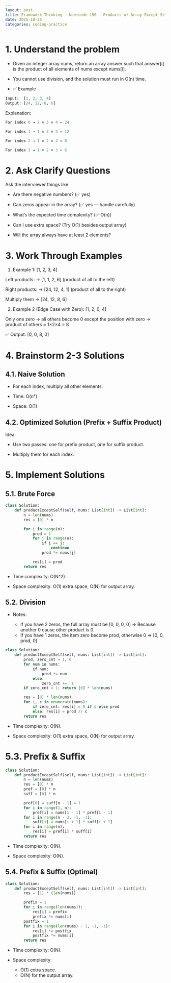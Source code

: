 ```yaml
---
layout: post
title: Framework Thinking - Neetcode 150 - Products of Array Except Self
date: 2025-10-26
categories: coding-practice
---
```


# 1. Understand the problem

- Given an integer array nums, return an array answer such that answer[i] is the product of all elements of nums except nums[i].

- You cannot use division, and the solution must run in O(n) time.

- ✅ Example

```python
Input:  [1, 2, 3, 4]
Output: [24, 12, 8, 6]
```

Explanation:

```python
For index 0 → 2 × 3 × 4 = 24

For index 1 → 1 × 3 × 4 = 12

For index 2 → 1 × 2 × 4 = 8

For index 3 → 1 × 2 × 3 = 6
```

# 2. Ask Clarify Questions

Ask the interviewer things like:

- Are there negative numbers? (✅ yes)

- Can zeros appear in the array? (✅ yes — handle carefully)

- What’s the expected time complexity? (✅ O(n))

- Can I use extra space? (Try O(1) besides output array)

- Will the array always have at least 2 elements?

# 3. Work Through Examples

1. Example 1: [1, 2, 3, 4]

Left products:
→ [1, 1, 2, 6] (product of all to the left)

Right products:
→ [24, 12, 4, 1] (product of all to the right)

Multiply them → [24, 12, 8, 6]

2. Example 2 (Edge Case with Zero): [1, 2, 0, 4]

Only one zero → all others become 0 except the position with zero → product of others = 1×2×4 = 8

✅ Output: [0, 0, 8, 0]

# 4. Brainstorm 2-3 Solutions

## 4.1. Naive Solution

- For each index, multiply all other elements.

- Time: O(n²)

- Space: O(1)

## 4.2. Optimized Solution (Prefix + Suffix Product)

Idea:

- Use two passes: one for prefix product, one for suffix product.

- Multiply them for each index.

# 5. Implement Solutions

## 5.1. Brute Force

```python
class Solution:
    def productExceptSelf(self, nums: List[int]) -> List[int]:
        n = len(nums)
        res = [0] * n

        for i in range(n):
            prod = 1
            for j in range(n):
                if i == j:
                    continue
                prod *= nums[j]

            res[i] = prod
        return res
```

- Time complexity: O(N^2).

- Space complexity: O(1) extra space, O(N) for output array.

## 5.2. Division

- Notes:

  - If you have 2 zeros, the full array must be [0, 0, 0, 0] => Because another 0 cause other product is 0.
  - If you have 1 zeros, the item zero become prod, otherwise 0 => [0, 0, prod, 0]

```python
class Solution:
    def productExceptSelf(self, nums: List[int]) -> List[int]:
        prod, zero_cnt = 1, 0
        for num in nums:
            if num:
                prod *= num
            else:
                zero_cnt +=  1
        if zero_cnt > 1: return [0] * len(nums)

        res = [0] * len(nums)
        for i, c in enumerate(nums):
            if zero_cnt: res[i] = 0 if c else prod
            else: res[i] = prod // c
        return res
```

- Time complexity: O(N).

- Space complexity: O(1) extra space, O(N) for output array.

# 5.3. Prefix & Suffix

```python
class Solution:
    def productExceptSelf(self, nums: List[int]) -> List[int]:
        n = len(nums)
        res = [0] * n
        pref = [0] * n
        suff = [0] * n

        pref[0] = suff[n - 1] = 1
        for i in range(1, n):
            pref[i] = nums[i - 1] * pref[i - 1]
        for i in range(n - 2, -1, -1):
            suff[i] = nums[i + 1] * suff[i + 1]
        for i in range(n):
            res[i] = pref[i] * suff[i]
        return res
```

- Time complexity: O(N).

- Space complexity: O(N).

## 5.4. Prefix & Suffix (Optimal)

```python
class Solution:
    def productExceptSelf(self, nums: List[int]) -> List[int]:
        res = [1] * (len(nums))

        prefix = 1
        for i in range(len(nums)):
            res[i] = prefix
            prefix *= nums[i]
        postfix = 1
        for i in range(len(nums) - 1, -1, -1):
            res[i] *= postfix
            postfix *= nums[i]
        return res
```

- Time complexity: O(N).

- Space complexity:

  - O(1) extra space.
  - O(N) for the output array.

